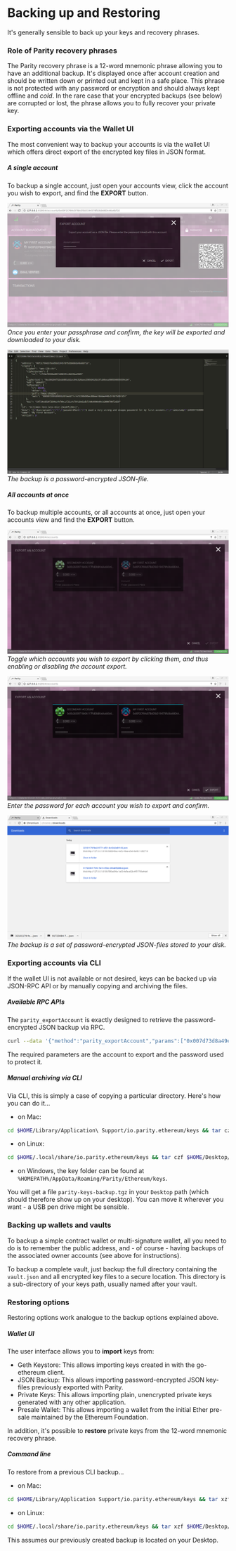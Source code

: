 # Backing up and Restoring

It's generally sensible to back up your keys and recovery phrases.

### Role of Parity recovery phrases

The Parity recovery phrase is a 12-word mnemonic phrase allowing you to have an additional backup. It's displayed once after account creation and should be written down or printed out and kept in a safe place. This phrase is not protected with any password or encryption and should always kept offline and _cold_. In the rare case that your encrypted backups (see below) are corrupted or lost, the phrase allows you to fully recover your private key.

### Exporting accounts via the Wallet UI

The most convenient way to backup your accounts is via the wallet UI which offers direct export of the encrypted key files in JSON format.

##### A single account

To backup a single account, just open your accounts view, click the account you wish to export, and find the **EXPORT** button.

![accounts-export-0](images/accounts-export-0.png)
_Once you enter your passphrase and confirm, the key will be exported and downloaded to your disk._

![accounts-export-1](images/accounts-export-1.png)
_The backup is a password-encrypted JSON-file._

##### All accounts at once

To backup multiple accounts, or all accounts at once, just open your accounts view and find the **EXPORT** button.

![accounts-export-2](images/accounts-export-2.png)
_Toggle which accounts you wish to export by clicking them, and thus enabling or disabling the account export._

![accounts-export-3](images/accounts-export-3.png)
_Enter the password for each account you wish to export and confirm._

![accounts-export-4](images/accounts-export-4.png)
_The backup is a set of password-encrypted JSON-files stored to your disk._

### Exporting accounts via CLI

If the wallet UI is not available or not desired, keys can be backed up via JSON-RPC API or by manually copying and archiving the files.

##### Available RPC APIs

The `parity_exportAccount` is exactly designed to retrieve the password-encrypted JSON backup via RPC.

```bash
curl --data '{"method":"parity_exportAccount","params":["0x007d73d8a49eeb85d32cf465507dd71d507100c1","hunter2"],"id":1,"jsonrpc":"2.0"}' -H "Content-Type: application/json" -X POST localhost:8545
```

The required parameters are the account to export and the password used to protect it.

##### Manual archiving via CLI

Via CLI, this is simply a case of copying a particular directory. Here's how you can do it...

- on Mac:
```bash
cd $HOME/Library/Application\ Support/io.parity.ethereum/keys && tar czf $HOME/Desktop/parity-keys-backup.tgz *
```

- on Linux:
```bash
cd $HOME/.local/share/io.parity.ethereum/keys && tar czf $HOME/Desktop/parity-keys-backup.tgz *
```

- on Windows, the key folder can be found at `%HOMEPATH%/AppData/Roaming/Parity/Ethereum/keys`.

You will get a file `parity-keys-backup.tgz` in your `Desktop` path (which should therefore show up on your desktop). You can move it wherever you want - a USB pen drive might be sensible.

### Backing up wallets and vaults

To backup a simple contract wallet or multi-signature wallet, all you need to do is to remember the public address, and - of course - having backups of the associated owner accounts (see above for instructions).

To backup a complete vault, just backup the full directory containing the `vault.json` and all encrypted key files to a secure location. This directory is a sub-directory of your keys path, usually named after your vault.

### Restoring options

Restoring options work analogue to the backup options explained above.

##### Wallet UI

The user interface allows you to **import** keys from:

- Geth Keystore: This allows importing keys created in with the go-ethereum client.
- JSON Backup: This allows importing password-encrypted JSON key-files previously exported with Parity.
- Private Keys: This allows importing plain, unencrypted private keys generated with any other application.
- Presale Wallet: This allows importing a wallet from the initial Ether pre-sale maintained by the Ethereum Foundation.

In addition, it's possible to **restore** private keys from the 12-word mnemonic recovery phrase.

##### Command line

To restore from a previous CLI backup...

- on Mac:

```bash
cd $HOME/Library/Application Support/io.parity.ethereum/keys && tar xzf $HOME/Desktop/parity-keys-backup.tgz *
```

- on Linux:

```bash
cd $HOME/.local/share/io.parity.ethereum/keys && tar xzf $HOME/Desktop/parity-keys-backup.tgz *
```

This assumes our previously created backup is located on your Desktop.
